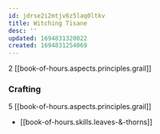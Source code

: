 ```yaml
---
id: jdrse2i2mtjv6z5laq0ltkv
title: Witching Tisane
desc: ''
updated: 1694831320022
created: 1694831254069
---
```


2 [[book-of-hours.aspects.principles.grail]]

### Crafting

5 [[book-of-hours.aspects.principles.grail]]

- [[book-of-hours.skills.leaves-&-thorns]]
